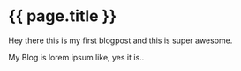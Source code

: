 ---
---
# {{ page.title }}

Hey there this is my first blogpost and this is super awesome.

My Blog is lorem ipsum like, yes it is..
